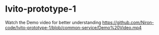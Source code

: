 # Ivito-prototype-1

Watch the Demo video for better understanding
https://github.com/Niron-code/Ivito-prototype-1/blob/common-service/Demo%20Video.mp4
